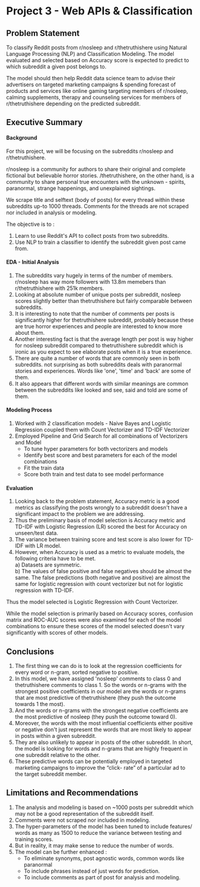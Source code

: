 # Project 3 - Web APIs & Classification


## Problem Statement
To classify Reddit posts from r/nosleep and r/thetruthishere using Natural Language Processing (NLP) and Classification Modeling. The model evaluated and selected based on Accuracy score is expected to predict to which subreddit a given post belongs to.

The model should then help Reddit data science team to advise their advertisers on targeted marketing campaigns & spending forecast of products and services like online gaming targeting members of r/nosleep, calming supplements, therapy and counseling services for members of r/thetruthishere depending on the predicted subreddit.

## Executive Summary

#### Background

For this project, we will be focusing on the subreddits r/nosleep and r/thetruthishere.

r/nosleep is a community for authors to share their original and complete fictional but believable horror stories.
/thetruthishere, on the other hand, is a community to share personal true encounters with the unknown - spirits, paranormal, strange happenings, and unexplained sightings.

We scrape title and selftext (body of posts) for every thread within these subreddits up-to 1000 threads. Comments for the threads are not scraped nor included in analysis or modeling.

The objective is to :<br>
1) Learn to use Reddit's API to collect posts from two subreddits.<br>
2) Use NLP to train a classifier to identify the subreddit given post came from.

#### EDA - Initial Analysis

1) The subreddits vary hugely in terms of the number of members. r/nosleep has way more followers with 13.8m memebers than
r/thetruthishere with 251k members.<br>
2) Looking at absolute number of unique posts per subreddit, nosleep scores slightly better than thetruthishere but fairly comparable between subreddits.<br>
3) It is interesting to note that the number of comments per posts is significantly higher for thetruthishere subreddit, probably because these are true horror experiences and people are interested to know more about them.<br>
4) Another interesting fact is that the average length per post is way higher for nosleep subreddit compared to thetruthishere subreddit which is ironic as you expect to see elaborate posts when it is a true experience.<br>
5) There are quite a number of words that are commonly seen in both subreddits. not surprising as both subreddits deals with paranormal stories and experiences. Words like 'one', 'time' and 'back' are some of them.<br>
6) It also appears that different words with similar meanings are common between the subreddits like looked and see, said and told are some of them.

#### Modeling Process

1) Worked with 2 classification models - Naive Bayes and Logistic Regression coupled them with Count Vectorizer and TD-IDF Vectorizer<br>
2) Employed Pipeline and Grid Search for all combinations of Vectorizers and Model<br>
    - To tune hyper parameters for both vectorizers and models<br>
    - Identify best score and best parameters for each of the model   combinations<br>
    - Fit the train data<br>
    - Score both train and test data to see model performance<br>

#### Evaluation

1) Looking back to the problem statement, Accuracy metric is a good metrics as classifying the posts wrongly to a subreddit doesn't have a significant impact to the problem we are addressing.<br>
2) Thus the preliminary basis of model selection is Accuracy metric and TD-IDF with Logistic Regression (LR) scored the best for Accuracy on unseen/test data.<br>
3) The variance between training score and test score is also lower for TD-IDF with LR model.<br>
4) However, when Accuracy is used as a metric to evaluate models, the following criteria have to be met.<br>
    a) Datasets are symmetric.<br>
    b) The values of false positive and false negatives should be almost the same. The false predictions (both negative and positive) are almost the same for logistic regression with
    count vectorizer but not for logistic regression with TD-IDF.<br>

Thus the model selected is Logistic Regression with Count Vectorizer.

While the model selection is primarily based on Accuracy scores, confusion matrix and ROC-AUC scores were also examined for each of the model combinations to ensure these scores of the model selected doesn't vary significantly with scores of other models.

## Conclusions

1) The first thing we can do is to look at the regression coefficients for every word or n-gram, sorted negative to positive.<br>
2) In this model, we have assigned 'nosleep' comments to class 0 and thetruthishere comments to class 1. So the words or n-grams with the strongest positive coefficients in our model are the words or n-grams that are most predictive of thetruthishere (they push the outcome towards 1 the most).<br>
3) And the words or n-grams with the strongest negative coefficients are the most predictive of nosleep (they push the outcome toward 0).<br>
4) Moreover, the words with the most influential coefficients either positive or negative don't just represent the words that are most likely to appear in posts within a given subreddit.<br>
5) They are also unlikely to appear in posts of the other subreddit. In short, the model is looking for words and n-grams that are highly frequent in one subreddit relative to the other.<br>
6) These predictive words can be potentially employed in targeted marketing campaigns to improve the “click- rate” of a particular ad to the target subreddit member.<br>

## Limitations and Recommendations

1) The analysis and modeling is based on ~1000 posts per subreddit which may not be a good representation of the subreddit itself.<br>
2) Comments were not scraped nor included in modeling.<br>
3) The hyper-parameters of the model has been tuned to include features/ words as many as 1500 to reduce the variance between testing and training scores.<br>
4) But in reality, it may make sense to reduce the number of words.<br>
5) The model can be further enhanced :<br>
    - To eliminate synonyms, post agnostic words, common words like paranormal<br>
    - To include phrases instead of just words for prediction.<br>
    - To include comments as part of post for analysis and modeling.
